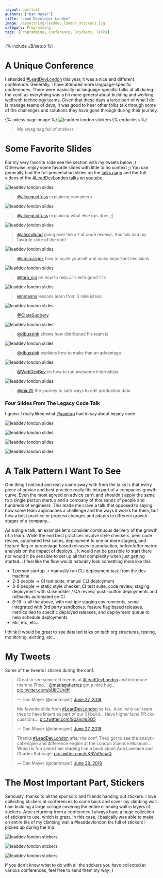 ```yaml
---
layout: posttail
authors: ["Dan Mayer"]
title: "Lead Developer London"
image: /assets/img/leaddev_london_stickers.jpg
category: Programming
tags: [Programming, Conference, Stickers, Talks]
---
```

{% include JB/setup %}

# A Unique Conference

I attended [#LeadDevLondon](https://twitter.com/hashtag/LeadDevLondon) this year, it was a nice and different conference. Generally, I have attended more language-specific conferences. There were basically no language-specific talks at all during the conf, as everything was a bit more general about building and working well with technology teams. Given that these days a large part of what I do is manage teams of devs, it was good to hear other folks talk through some of the challenges and solutions they have gone through during their journey.

{% unless page.image %}
![leaddev london stickers](/assets/img/leaddev_london_stickers.jpg)
{% endunless %}
> My swag bag full of stickers

# Some Favorite Slides

For my very favorite slide see the section with my tweets below ;) Otherwise, enjoy some favorite slides with little to no context ;) You can generally find the full presentation slides on the [talks page](https://london2018.theleaddeveloper.com/schedule) and the full videos of the [#LeadDevLondon talks on youtube](https://www.youtube.com/playlist?list=PLBzScQzZ83I_VX8zgmLqIfma_kJs3RRmu).

![leaddev london slides](/assets/img/leaddev_london/container_manual_1.jpg)
> [@alicegoldfuss](https://twitter.com/alicegoldfuss) explaining containers

![leaddev london slides](/assets/img/leaddev_london/container_manual_2.jpg)
> [@alicegoldfuss](https://twitter.com/alicegoldfuss) explaining what else ops does ;)

![leaddev london slides](/assets/img/leaddev_london/art_of_reviews.jpg)
> [@alexhillphd](https://twitter.com/alexhillphd) going over the art of code reviews, this talk had my favorite slide of the conf

![leaddev london slides](/assets/img/leaddev_london/scaling_yourself.jpg)
> [@cmccarrick](https://twitter.com/cmccarrick) how to scale yourself and make important decisions

![leaddev london slides](/assets/img/leaddev_london/jr_next.jpg)
> [@tara_ojo](https://twitter.com/tara_ojo) on how to help Jr's with good 1:1s

![leaddev london slides](/assets/img/leaddev_london/destroyed_island.jpg)
> [@nmeans](https://twitter.com/nmeans) lessons learn from 3 mile island

![leaddev london slides](/assets/img/leaddev_london/no_elitism.jpg)
> [@ClareSudbery](https://twitter.com/ClareSudbery)

![leaddev london slides](/assets/img/leaddev_london/widely_distributed.jpg)
> [@dbussink](https://twitter.com/dbussink) shows how distributed his team is

![leaddev london slides](/assets/img/leaddev_london/widely_distributed_2.jpg)
> [@dbussink](https://twitter.com/dbussink) explains how to make that an advantage

![leaddev london slides](/assets/img/leaddev_london/awesome_internships.jpg)
> [@WebDevBev](https://twitter.com/WebDevBev) on how to run awesome internships

![leaddev london slides](/assets/img/leaddev_london/edit_data.jpg)
> [@jqiu25](https://twitter.com/jqiu25) the journey to safe ways to edit production data

### Four Slides From The Legacy Code Talk

I guess I really liked what [@ramtop](https://twitter.com/ramtop) had to say about legacy code

![leaddev london slides](/assets/img/leaddev_london/legacy_rewrite.jpg)

![leaddev london slides](/assets/img/leaddev_london/legacy_strangler.jpg)

![leaddev london slides](/assets/img/leaddev_london/legacy_modularity.jpg)

![leaddev london slides](/assets/img/leaddev_london/legacy_simplify.jpg)


# A Talk Pattern I Want To See

One thing I noticed and really came away with from the talks is that every piece of advice and best practice really fits into part of a companies growth curve. Even the most agreed on advice can't and shouldn't apply the same to a single person startup and a company of thousands of people and hundreds of engineers. This made me crave a talk that opposed to saying how some team approaches a challenge and the ways it works for them, but how a best practice or process changes and adapts to different growth stages of a company...

As a single talk, an example let's consider continuous delivery of the growth of a team. While the end best practices involve style checkers, peer code review, automated test suites, deployment to one or more staging, and feature flag or percentage based releases to production, before/after metric analysis on the impact of deploys... It would not be possible to start there nor would it be sensible to set up all that complexity when just getting started... I feel like the flow would naturally look something more like this.

* 1 person startup -> manually run CLI deployment task from the dev machine
* 2-3 people -> CI test suite, manual CLI deployment
* 3-8 people -> static style checker, CI test suite, code review, staging deployment with stakeholder / QA review, push-button deployments and rollbacks automated on CI
* 8-16 -> all the above, with multiple staging environments, some integrated with 3rd party sandboxes, feature flag based releases, metrics tied to specific deployed releases, and deployment queue to help schedule deployments
* etc, etc, etc...

I think it would be great to see detailed talks on tech org structures, testing, monitoring, alerting, etc..

# My Tweets

Some of the tweets I shared during the conf.

<blockquote class="twitter-tweet" data-lang="en"><p lang="en" dir="ltr">Great to see some old friends at <a href="https://twitter.com/hashtag/LeadDevLondon?src=hash&amp;ref_src=twsrc%5Etfw">#LeadDevLondon</a> and introduce them to Theo... <a href="https://twitter.com/mariagutierrez?ref_src=twsrc%5Etfw">@mariagutierrez</a> got a nice hug... <a href="https://t.co/bUIjOUrdff">pic.twitter.com/bUIjOUrdff</a></p>&mdash; Dan Mayer (@danmayer) <a href="https://twitter.com/danmayer/status/1012026404890988545?ref_src=twsrc%5Etfw">June 27, 2018</a></blockquote>
<script async src="https://platform.twitter.com/widgets.js" charset="utf-8"></script>



<blockquote class="twitter-tweet" data-lang="en"><p lang="en" dir="ltr">My favorite slide from <a href="https://twitter.com/hashtag/LeadDevLondon?src=hash&amp;ref_src=twsrc%5Etfw">#LeadDevLondon</a> so far.. Also, why our team tries to have linters as part of our CI build... Have higher level PR discussions... <a href="https://t.co/9gandnj3Q5">pic.twitter.com/9gandnj3Q5</a></p>&mdash; Dan Mayer (@danmayer) <a href="https://twitter.com/danmayer/status/1011991874259832833?ref_src=twsrc%5Etfw">June 27, 2018</a></blockquote>
<script async src="https://platform.twitter.com/widgets.js" charset="utf-8"></script>



<blockquote class="twitter-tweet" data-lang="en"><p lang="en" dir="ltr">Thanks <a href="https://twitter.com/hashtag/LeadDevLondon?src=hash&amp;ref_src=twsrc%5Etfw">#LeadDevLondon</a> after the conf, Theo got to see the analytical engine and difference engine at the London Science Museum... Which is fun since I am reading him a book about Ada Lovelace and Charles Babbage. <a href="https://t.co/sK6VxRnhaQ">pic.twitter.com/sK6VxRnhaQ</a></p>&mdash; Dan Mayer (@danmayer) <a href="https://twitter.com/danmayer/status/1012420484158255104?ref_src=twsrc%5Etfw">June 28, 2018</a></blockquote>
<script async src="https://platform.twitter.com/widgets.js" charset="utf-8"></script>



# The Most Important Part, Stickers

Seriously, thanks to all the sponsors and friends handing out stickers. I love collecting stickers at conferences to come back and cover my climbing wall. I am building a large collage covering the entire climbing wall in layers of stickers. After returning from a conference I always have a huge collection of stickers to use, which is great. In this case, I basically was able to make an entire tile of my climbing wall a #leaddevlondon tile full of stickers I picked up during the trip.

![leaddev london stickers](/assets/img/leaddev_london/stickers_1.jpg)

![leaddev london stickers](/assets/img/leaddev_london/stickers_2.jpg)

![leaddev london stickers](/assets/img/leaddev_london/stickers_3.jpg)


If you don't know what to do with all the stickers you have collected at various conferences, feel free to send them my way ;)